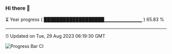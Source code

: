 ### Hi there 👋

⏳ Year progress { ███████████████████▁▁▁▁▁▁▁▁▁▁▁ } 65.83 %

---

⏰ Updated on Tue, 29 Aug 2023 06:19:30 GMT

![Progress Bar CI](https://github.com/liununu/liununu/workflows/Progress%20Bar%20CI/badge.svg)
